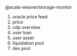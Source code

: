 @acala-weaver/storage-monitor

1. oracle price feed
2. price
3. cdp overview
4. user loan
5. user asset
6. liquidation pool
7. dex pool